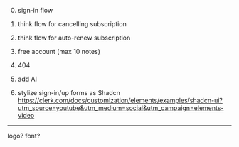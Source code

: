 0. sign-in flow

1. think flow for cancelling subscription
2. think flow for auto-renew subscription
3. free account (max 10 notes)
4. 404
5. add AI
6. stylize sign-in/up forms as Shadcn
   https://clerk.com/docs/customization/elements/examples/shadcn-ui?utm_source=youtube&utm_medium=social&utm_campaign=elements-video

---

logo?
font?
